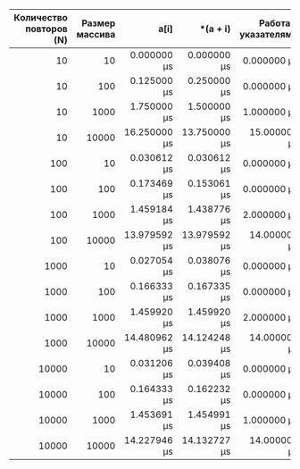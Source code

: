 | Количество повторов (N) | Размер массива | a[i] | *(a + i) | Работа с указателями |
| ---:| ---:| ---:| ---:| ---:|
| 10 | 10 | 0.000000 µs | 0.000000 µs | 0.000000 µs | 
| 10 | 100 | 0.125000 µs | 0.250000 µs | 0.000000 µs | 
| 10 | 1000 | 1.750000 µs | 1.500000 µs | 1.000000 µs | 
| 10 | 10000 | 16.250000 µs | 13.750000 µs | 15.000000 µs | 
| 100 | 10 | 0.030612 µs | 0.030612 µs | 0.000000 µs | 
| 100 | 100 | 0.173469 µs | 0.153061 µs | 0.000000 µs | 
| 100 | 1000 | 1.459184 µs | 1.438776 µs | 2.000000 µs | 
| 100 | 10000 | 13.979592 µs | 13.979592 µs | 14.000000 µs | 
| 1000 | 10 | 0.027054 µs | 0.038076 µs | 0.000000 µs | 
| 1000 | 100 | 0.166333 µs | 0.167335 µs | 0.000000 µs | 
| 1000 | 1000 | 1.459920 µs | 1.459920 µs | 2.000000 µs | 
| 1000 | 10000 | 14.480962 µs | 14.124248 µs | 14.000000 µs | 
| 10000 | 10 | 0.031206 µs | 0.039408 µs | 0.000000 µs | 
| 10000 | 100 | 0.164333 µs | 0.162232 µs | 0.000000 µs | 
| 10000 | 1000 | 1.453691 µs | 1.454991 µs | 1.000000 µs | 
| 10000 | 10000 | 14.227946 µs | 14.132727 µs | 14.000000 µs | 
